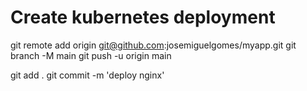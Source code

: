 # Create kubernetes deployment
git remote add origin git@github.com:josemiguelgomes/myapp.git
git branch -M main
git push -u origin main

git add .
git commit -m 'deploy nginx'
